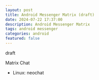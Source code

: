 ```yaml
---
layout: post
title: Android Messenger Matrix (draft)
date: 2024-07-22 17:37:00
description: Android Messenger Matrix
tags: android messenger
categories: android
featured: false
---
```


draft

Matrix Chat
- Linux: neochat
